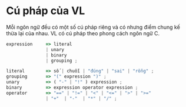# Cú pháp của VL
Mỗi ngôn ngữ đều có một số cú pháp riêng và có nhưng điểm chung kế thừa lại của nhau.
VL có cú pháp theo phong cách ngôn ngữ C.

```js
expression     => literal
               | unary
               | binary
               | grouping ;

literal        => số | chuỗi | "đúng" | "sai" | "rỗng" ;
grouping       => "(" expression ")" ;
unary          => ( "-" | "!" ) expression ;
binary         => expression operator expression ;
operator       => "==" | "!=" | "<" | "<=" | ">" | ">="
               | "+"  | "-"  | "*" | "/" ;
```
